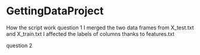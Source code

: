 # GettingDataProject

How the script work
question 1
I merged the two data frames from X_test.txt and X_train.txt
I affected the labels of columns thanks to features.txt

question 2
